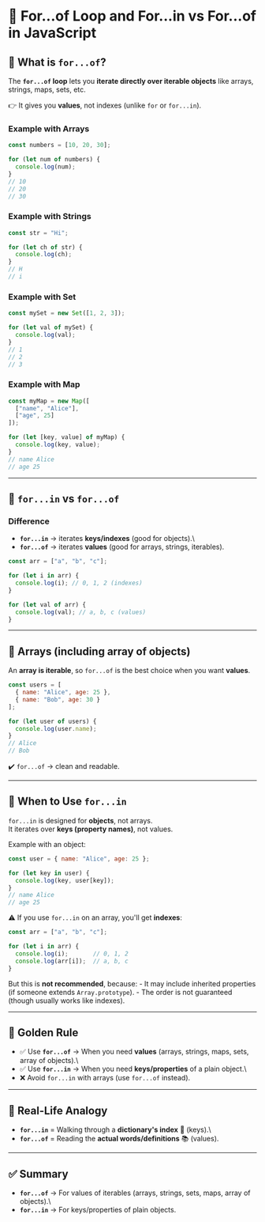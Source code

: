 # 🔄 For...of Loop and For...in vs For...of in JavaScript

## 🔹 What is `for...of`?

The **`for...of` loop** lets you **iterate directly over iterable
objects** like arrays, strings, maps, sets, etc.

👉 It gives you **values**, not indexes (unlike `for` or `for...in`).

### Example with Arrays

``` js
const numbers = [10, 20, 30];

for (let num of numbers) {
  console.log(num);
}
// 10
// 20
// 30
```

### Example with Strings

``` js
const str = "Hi";

for (let ch of str) {
  console.log(ch);
}
// H
// i
```

### Example with Set

``` js
const mySet = new Set([1, 2, 3]);

for (let val of mySet) {
  console.log(val);
}
// 1
// 2
// 3
```

### Example with Map

``` js
const myMap = new Map([
  ["name", "Alice"],
  ["age", 25]
]);

for (let [key, value] of myMap) {
  console.log(key, value);
}
// name Alice
// age 25
```

------------------------------------------------------------------------

## 🔹 `for...in` vs `for...of`

### Difference

-   **`for...in`** → iterates **keys/indexes** (good for objects).\
-   **`for...of`** → iterates **values** (good for arrays, strings,
    iterables).

``` js
const arr = ["a", "b", "c"];

for (let i in arr) {
  console.log(i); // 0, 1, 2 (indexes)
}

for (let val of arr) {
  console.log(val); // a, b, c (values)
}
```

------------------------------------------------------------------------

## 🔹 Arrays (including array of objects)

An **array is iterable**, so `for...of` is the best choice when you want
**values**.

``` js
const users = [
  { name: "Alice", age: 25 },
  { name: "Bob", age: 30 }
];

for (let user of users) {
  console.log(user.name);
}
// Alice
// Bob
```

✔️ `for...of` → clean and readable.

------------------------------------------------------------------------

## 🔹 When to Use `for...in`

`for...in` is designed for **objects**, not arrays.\
It iterates over **keys (property names)**, not values.

Example with an object:

``` js
const user = { name: "Alice", age: 25 };

for (let key in user) {
  console.log(key, user[key]);
}
// name Alice
// age 25
```

⚠️ If you use `for...in` on an array, you'll get **indexes**:

``` js
const arr = ["a", "b", "c"];

for (let i in arr) {
  console.log(i);       // 0, 1, 2
  console.log(arr[i]);  // a, b, c
}
```

But this is **not recommended**, because: - It may include inherited
properties (if someone extends `Array.prototype`). - The order is not
guaranteed (though usually works like indexes).

------------------------------------------------------------------------

## 🔹 Golden Rule

-   ✅ Use **`for...of`** → When you need **values** (arrays, strings,
    maps, sets, array of objects).\
-   ✅ Use **`for...in`** → When you need **keys/properties** of a plain
    object.\
-   ❌ Avoid `for...in` with arrays (use `for...of` instead).

------------------------------------------------------------------------

## 🔹 Real-Life Analogy

-   **`for...in`** = Walking through a **dictionary's index** 📖
    (keys).\
-   **`for...of`** = Reading the **actual words/definitions** 📚
    (values).

------------------------------------------------------------------------

## ✅ Summary

-   **`for...of`** → For values of iterables (arrays, strings, sets,
    maps, array of objects).\
-   **`for...in`** → For keys/properties of plain objects.
